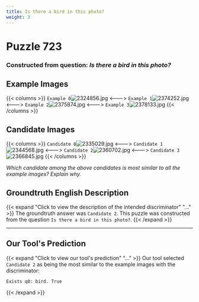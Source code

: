 ```yaml
---
title: Is there a bird in this photo?
weight: 3
---
```


# Puzzle 723
### Constructed from question: _Is there a bird in this photo?_


## Example Images
{{< columns >}}
`Example 0`![2324856.jpg](/gqa_images/2324856.jpg)
<--->
`Example 1`![2374252.jpg](/gqa_images/2374252.jpg)
<--->
`Example 2`![2375874.jpg](/gqa_images/2375874.jpg)
<--->
`Example 3`![2378133.jpg](/gqa_images/2378133.jpg)
{{< /columns >}}

## Candidate Images
{{< columns >}}
`Candidate 0`![2335029.jpg](/gqa_images/2335029.jpg)
<--->
`Candidate 1`![2344568.jpg](/gqa_images/2344568.jpg)
<--->
`Candidate 2`![2360702.jpg](/gqa_images/2360702.jpg)
<--->
`Candidate 3`![2366845.jpg](/gqa_images/2366845.jpg)
{{< /columns >}}

*Which candidate among the above candidates is most similar to all the example images? Explain why.*

## Groundtruth English Description

{{< expand "Click to view the description of the intended discriminator" "..." >}}
The groundtruth answer was `Candidate 2`. This puzzle was constructed from the question `Is there a bird in this photo?`.
{{< /expand >}}

---

## Our Tool's Prediction

{{< expand "Click to view our tool's prediction" "..." >}}
Our tool selected `Candidate 2` as being the most similar to the example images with the discriminator:
```plaintext
Exists q0: bird. True
```
{{< /expand >}}
